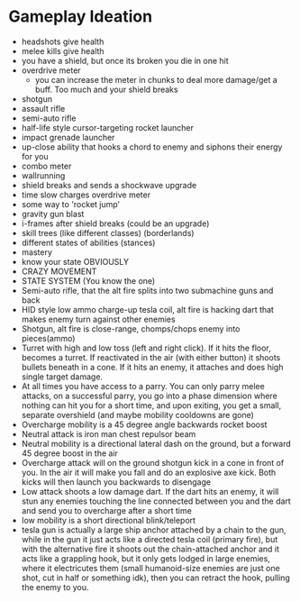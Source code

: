 # Gameplay Ideation

- headshots give health
- melee kills give health
- you have a shield, but once its broken you die in one hit
- overdrive meter
	- you can increase the meter in chunks to deal more damage/get a buff. Too much and your shield breaks
- shotgun
- assault rifle
- semi-auto rifle
- half-life style cursor-targeting rocket launcher
- impact grenade launcher
- up-close ability that hooks a chord to enemy and siphons their energy for you
- combo meter
- wallrunning
- shield breaks and sends a shockwave upgrade
- time slow charges overdrive meter
- some way to 'rocket jump'
- gravity gun blast
- i-frames after shield breaks (could be an upgrade)
- skill trees (like different classes) (borderlands)
- different states of abilities (stances)
- mastery
- know your state OBVIOUSLY
- CRAZY MOVEMENT
- STATE SYSTEM (You know the one)
- Semi-auto rifle, that the alt fire splits into two submachine guns and back
- HID style low ammo charge-up tesla coil, alt fire is hacking dart that makes enemy turn against other enemies
- Shotgun, alt fire is close-range, chomps/chops enemy into pieces(ammo)
- Turret with high and low toss (left and right click). If it hits the floor, becomes a turret. If reactivated in the air (with either button) it shoots bullets beneath in a cone. If it hits an enemy, it attaches and does high single target damage.
- At all times you have access to a parry. You can only parry melee attacks, on a successful parry, you go into a phase dimension where nothing can hit you for a short time, and upon exiting, you get a small, separate overshield (and maybe mobility cooldowns are gone)
- Overcharge mobility is a 45 degree angle backwards rocket boost
- Neutral attack is iron man chest repulsor beam
- Neutral mobility is a directional lateral dash on the ground, but a forward 45 degree boost in the air
- Overcharge attack will on the ground shotgun kick in a cone in front of you. In the air it will make you fall and do an explosive axe kick. Both kicks will then launch you backwards to disengage
- Low attack shoots a low damage dart. If the dart hits an enemy, it will stun any enemies touching the line connected between you and the dart and send you to overcharge after a short time
- low mobility is a short directional blink/teleport
- tesla gun  is actually a large ship anchor attached by a chain to the gun, while in the gun it just acts like a directed tesla coil (primary fire), but with the alternative fire it shoots out the chain-attached anchor and it acts like a grappling hook, but it only gets lodged in large enemies, where it electricutes them (small humanoid-size enemies are just one shot, cut in half or something idk), then you can retract the hook, pulling the enemy to you.